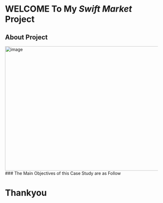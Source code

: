 # WELCOME To My *Swift Market* Project
## About Project
<img src="https://i.pinimg.com/736x/27/ae/20/27ae2059744d3a7814f8fd5d75b1c47c.jpg" alt="image" width="900px" height="410px">
### The Main Objectives of this Case Study are as Follow


# Thankyou
